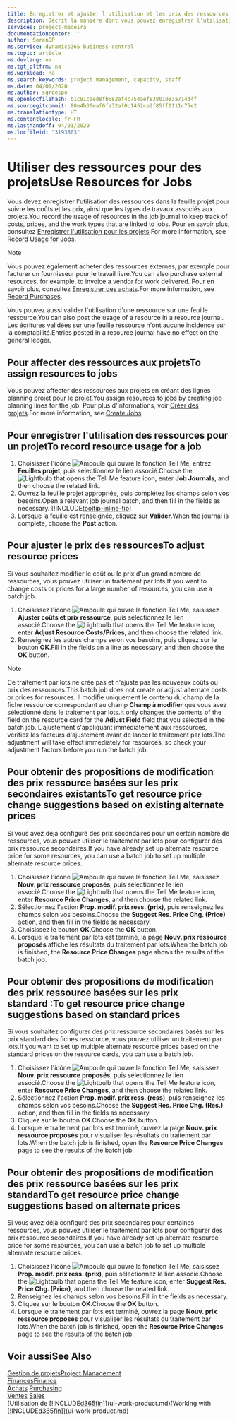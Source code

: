 ```yaml
---
title: Enregistrer et ajuster l'utilisation et les prix des ressources| Microsoft Docs
description: Décrit la manière dont vous pouvez enregistrer l'utilisation ou la consommation ressource associée à un projet, de garder la trace et de gérer les coûts, les prix, ainsi que les types de travaux.
services: project-madeira
documentationcenter: ''
author: SorenGP
ms.service: dynamics365-business-central
ms.topic: article
ms.devlang: na
ms.tgt_pltfrm: na
ms.workload: na
ms.search.keywords: project management, capacity, staff
ms.date: 04/01/2020
ms.author: sgroespe
ms.openlocfilehash: b1c91caed8fb682af4c754aef83801083a714d4f
ms.sourcegitcommit: 88e4b30eaf6fa32af0c1452ce2f85ff1111c75e2
ms.translationtype: HT
ms.contentlocale: fr-FR
ms.lasthandoff: 04/01/2020
ms.locfileid: "3193803"
---
```

# <a name="use-resources-for-jobs"></a><span data-ttu-id="2a041-103">Utiliser des ressources pour des projets</span><span class="sxs-lookup"><span data-stu-id="2a041-103">Use Resources for Jobs</span></span>
<span data-ttu-id="2a041-104">Vous devez enregistrer l'utilisation des ressources dans la feuille projet pour suivre les coûts et les prix, ainsi que les types de travaux associés aux projets.</span><span class="sxs-lookup"><span data-stu-id="2a041-104">You record the usage of resources in the job journal to keep track of costs, prices, and the work types that are linked to jobs.</span></span> <span data-ttu-id="2a041-105">Pour en savoir plus, consultez [Enregistrer l'utilisation pour les projets](projects-how-record-job-usage.md).</span><span class="sxs-lookup"><span data-stu-id="2a041-105">For more information, see [Record Usage for Jobs](projects-how-record-job-usage.md).</span></span>

> [!NOTE]
> <span data-ttu-id="2a041-106">Vous pouvez également acheter des ressources externes, par exemple pour facturer un fournisseur pour le travail livré.</span><span class="sxs-lookup"><span data-stu-id="2a041-106">You can also purchase external resources, for example, to invoice a vendor for work delivered.</span></span> <span data-ttu-id="2a041-107">Pour en savoir plus, consultez [Enregistrer des achats](purchasing-how-record-purchases.md).</span><span class="sxs-lookup"><span data-stu-id="2a041-107">For more information, see [Record Purchases](purchasing-how-record-purchases.md).</span></span>

<span data-ttu-id="2a041-108">Vous pouvez aussi valider l'utilisation d'une ressource sur une feuille ressource.</span><span class="sxs-lookup"><span data-stu-id="2a041-108">You can also post the usage of a resource in a resource journal.</span></span> <span data-ttu-id="2a041-109">Les écritures validées sur une feuille ressource n'ont aucune incidence sur la comptabilité.</span><span class="sxs-lookup"><span data-stu-id="2a041-109">Entries posted in a resource journal have no effect on the general ledger.</span></span>

## <a name="to-assign-resources-to-jobs"></a><span data-ttu-id="2a041-110">Pour affecter des ressources aux projets</span><span class="sxs-lookup"><span data-stu-id="2a041-110">To assign resources to jobs</span></span>
<span data-ttu-id="2a041-111">Vous pouvez affecter des ressources aux projets en créant des lignes planning projet pour le projet.</span><span class="sxs-lookup"><span data-stu-id="2a041-111">You assign resources to jobs by creating job planning lines for the job.</span></span> <span data-ttu-id="2a041-112">Pour plus d'informations, voir [Créer des projets](projects-how-create-jobs.md).</span><span class="sxs-lookup"><span data-stu-id="2a041-112">For more information, see [Create Jobs](projects-how-create-jobs.md).</span></span>

## <a name="to-record-resource-usage-for-a-job"></a><span data-ttu-id="2a041-113">Pour enregistrer l'utilisation des ressources pour un projet</span><span class="sxs-lookup"><span data-stu-id="2a041-113">To record resource usage for a job</span></span>
1. <span data-ttu-id="2a041-114">Choisissez l'icône ![Ampoule qui ouvre la fonction Tell Me](media/ui-search/search_small.png "Dites-moi ce que vous voulez faire"), entrez **Feuilles projet**, puis sélectionnez le lien associé.</span><span class="sxs-lookup"><span data-stu-id="2a041-114">Choose the ![Lightbulb that opens the Tell Me feature](media/ui-search/search_small.png "Tell me what you want to do") icon, enter **Job Journals**, and then choose the related link.</span></span>
2. <span data-ttu-id="2a041-115">Ouvrez la feuille projet appropriée, puis complétez les champs selon vos besoins.</span><span class="sxs-lookup"><span data-stu-id="2a041-115">Open a relevant job journal batch, and then fill in the fields as necessary.</span></span> [!INCLUDE[tooltip-inline-tip](includes/tooltip-inline-tip_md.md)]
3. <span data-ttu-id="2a041-116">Lorsque la feuille est renseignée, cliquez sur **Valider**.</span><span class="sxs-lookup"><span data-stu-id="2a041-116">When the journal is complete, choose the **Post** action.</span></span>

## <a name="to-adjust-resource-prices"></a><span data-ttu-id="2a041-117">Pour ajuster le prix des ressources</span><span class="sxs-lookup"><span data-stu-id="2a041-117">To adjust resource prices</span></span>
<span data-ttu-id="2a041-118">Si vous souhaitez modifier le coût ou le prix d'un grand nombre de ressources, vous pouvez utiliser un traitement par lots.</span><span class="sxs-lookup"><span data-stu-id="2a041-118">If you want to change costs or prices for a large number of resources, you can use a batch job.</span></span>  

1. <span data-ttu-id="2a041-119">Choisissez l'icône ![Ampoule qui ouvre la fonction Tell Me](media/ui-search/search_small.png "Dites-moi ce que vous voulez faire"), saisissez **Ajuster coûts et prix ressource**, puis sélectionnez le lien associé.</span><span class="sxs-lookup"><span data-stu-id="2a041-119">Choose the ![Lightbulb that opens the Tell Me feature](media/ui-search/search_small.png "Tell me what you want to do") icon, enter **Adjust Resource Costs/Prices**, and then choose the related link.</span></span>
2. <span data-ttu-id="2a041-120">Renseignez les autres champs selon vos besoins, puis cliquez sur le bouton **OK**.</span><span class="sxs-lookup"><span data-stu-id="2a041-120">Fill in the fields on a line as necessary, and then choose the **OK** button.</span></span>

> [!NOTE]  
>   <span data-ttu-id="2a041-121">Ce traitement par lots ne crée pas et n'ajuste pas les nouveaux coûts ou prix des ressources.</span><span class="sxs-lookup"><span data-stu-id="2a041-121">This batch job does not create or adjust alternate costs or prices for resources.</span></span> <span data-ttu-id="2a041-122">Il modifie uniquement le contenu du champ de la fiche ressource correspondant au champ **Champ à modifier** que vous avez sélectionné dans le traitement par lots.</span><span class="sxs-lookup"><span data-stu-id="2a041-122">It only changes the contents of the field on the resource card for the **Adjust Field** field that you selected in the batch job.</span></span> <span data-ttu-id="2a041-123">L'ajustement s'appliquant immédiatement aux ressources, vérifiez les facteurs d'ajustement avant de lancer le traitement par lots.</span><span class="sxs-lookup"><span data-stu-id="2a041-123">The adjustment will take effect immediately for resources, so check your adjustment factors before you run the batch job.</span></span>

## <a name="to-get-resource-price-change-suggestions-based-on-existing-alternate-prices"></a><span data-ttu-id="2a041-124">Pour obtenir des propositions de modification des prix ressource basées sur les prix secondaires existants</span><span class="sxs-lookup"><span data-stu-id="2a041-124">To get resource price change suggestions based on existing alternate prices</span></span>
<span data-ttu-id="2a041-125">Si vous avez déjà configuré des prix secondaires pour un certain nombre de ressources, vous pouvez utiliser le traitement par lots pour configurer des prix ressource secondaires.</span><span class="sxs-lookup"><span data-stu-id="2a041-125">If you have already set up alternate resource price for some resources, you can use a batch job to set up multiple alternate resource prices.</span></span>

1. <span data-ttu-id="2a041-126">Choisissez l'icône ![Ampoule qui ouvre la fonction Tell Me](media/ui-search/search_small.png "Dites-moi ce que vous voulez faire"), saisissez **Nouv. prix ressource proposés**, puis sélectionnez le lien associé.</span><span class="sxs-lookup"><span data-stu-id="2a041-126">Choose the ![Lightbulb that opens the Tell Me feature](media/ui-search/search_small.png "Tell me what you want to do") icon, enter **Resource Price Changes**, and then choose the related link.</span></span>
2. <span data-ttu-id="2a041-127">Sélectionnez l'action **Prop. modif. prix ress. (prix)**, puis renseignez les champs selon vos besoins.</span><span class="sxs-lookup"><span data-stu-id="2a041-127">Choose the **Suggest Res. Price Chg. (Price)** action, and then fill in the fields as necessary.</span></span>
3. <span data-ttu-id="2a041-128">Choisissez le bouton **OK**.</span><span class="sxs-lookup"><span data-stu-id="2a041-128">Choose the **OK** button.</span></span>  
4. <span data-ttu-id="2a041-129">Lorsque le traitement par lots est terminé, la page **Nouv. prix ressource proposés** affiche les résultats du traitement par lots.</span><span class="sxs-lookup"><span data-stu-id="2a041-129">When the batch job is finished, the **Resource Price Changes** page shows the results of the batch job.</span></span>

## <a name="to-get-resource-price-change-suggestions-based-on-standard-prices"></a><span data-ttu-id="2a041-130">Pour obtenir des propositions de modification des prix ressource basées sur les prix standard :</span><span class="sxs-lookup"><span data-stu-id="2a041-130">To get resource price change suggestions based on standard prices</span></span>
<span data-ttu-id="2a041-131">Si vous souhaitez configurer des prix ressource secondaires basés sur les prix standard des fiches ressource, vous pouvez utiliser un traitement par lots.</span><span class="sxs-lookup"><span data-stu-id="2a041-131">If you want to set up multiple alternate resource prices based on the standard prices on the resource cards, you can use a batch job.</span></span>  

1. <span data-ttu-id="2a041-132">Choisissez l'icône ![Ampoule qui ouvre la fonction Tell Me](media/ui-search/search_small.png "Dites-moi ce que vous voulez faire"), saisissez **Nouv. prix ressource proposés**, puis sélectionnez le lien associé.</span><span class="sxs-lookup"><span data-stu-id="2a041-132">Choose the ![Lightbulb that opens the Tell Me feature](media/ui-search/search_small.png "Tell me what you want to do") icon, enter **Resource Price Changes**, and then choose the related link.</span></span>
2. <span data-ttu-id="2a041-133">Sélectionnez l'action **Prop. modif. prix ress. (ress)**, puis renseignez les champs selon vos besoins.</span><span class="sxs-lookup"><span data-stu-id="2a041-133">Choose the **Suggest Res. Price Chg. (Res.)** action, and then fill in the fields as necessary.</span></span>  
3. <span data-ttu-id="2a041-134">Cliquez sur le bouton **OK**.</span><span class="sxs-lookup"><span data-stu-id="2a041-134">Choose the **OK** button.</span></span>  
4. <span data-ttu-id="2a041-135">Lorsque le traitement par lots est terminé, ouvrez la page **Nouv. prix ressource proposés** pour visualiser les résultats du traitement par lots.</span><span class="sxs-lookup"><span data-stu-id="2a041-135">When the batch job is finished, open the **Resource Price Changes** page to see the results of the batch job.</span></span>

## <a name="to-get-resource-price-change-suggestions-based-on-alternate-prices"></a><span data-ttu-id="2a041-136">Pour obtenir des propositions de modification des prix ressource basées sur les prix standard</span><span class="sxs-lookup"><span data-stu-id="2a041-136">To get resource price change suggestions based on alternate prices</span></span>
<span data-ttu-id="2a041-137">Si vous avez déjà configuré des prix secondaires pour certaines ressources, vous pouvez utiliser le traitement par lots pour configurer des prix ressource secondaires.</span><span class="sxs-lookup"><span data-stu-id="2a041-137">If you have already set up alternate resource price for some resources, you can use a batch job to set up multiple alternate resource prices.</span></span>

1. <span data-ttu-id="2a041-138">Choisissez l'icône ![Ampoule qui ouvre la fonction Tell Me](media/ui-search/search_small.png "Dites-moi ce que vous voulez faire"), saisissez **Prop. modif. prix ress. (prix)**, puis sélectionnez le lien associé.</span><span class="sxs-lookup"><span data-stu-id="2a041-138">Choose the ![Lightbulb that opens the Tell Me feature](media/ui-search/search_small.png "Tell me what you want to do") icon, enter **Suggest Res. Price Chg. (Price)**, and then choose the related link.</span></span>  
2. <span data-ttu-id="2a041-139">Renseignez les champs selon vos besoins.</span><span class="sxs-lookup"><span data-stu-id="2a041-139">Fill in the fields as necessary.</span></span>
3. <span data-ttu-id="2a041-140">Cliquez sur le bouton **OK**.</span><span class="sxs-lookup"><span data-stu-id="2a041-140">Choose the **OK** button.</span></span>  
4. <span data-ttu-id="2a041-141">Lorsque le traitement par lots est terminé, ouvrez la page **Nouv. prix ressource proposés** pour visualiser les résultats du traitement par lots.</span><span class="sxs-lookup"><span data-stu-id="2a041-141">When the batch job is finished, open the **Resource Price Changes** page to see the results of the batch job.</span></span>

## <a name="see-also"></a><span data-ttu-id="2a041-142">Voir aussi</span><span class="sxs-lookup"><span data-stu-id="2a041-142">See Also</span></span>
[<span data-ttu-id="2a041-143">Gestion de projets</span><span class="sxs-lookup"><span data-stu-id="2a041-143">Project Management</span></span>](projects-manage-projects.md)  
[<span data-ttu-id="2a041-144">Finances</span><span class="sxs-lookup"><span data-stu-id="2a041-144">Finance</span></span>](finance.md)  
<span data-ttu-id="2a041-145">[Achats](purchasing-manage-purchasing.md)       </span><span class="sxs-lookup"><span data-stu-id="2a041-145">[Purchasing](purchasing-manage-purchasing.md)       </span></span>  
<span data-ttu-id="2a041-146">[Ventes](sales-manage-sales.md)   </span><span class="sxs-lookup"><span data-stu-id="2a041-146">[Sales](sales-manage-sales.md)   </span></span>  
<span data-ttu-id="2a041-147">[Utilisation de [!INCLUDE[d365fin](includes/d365fin_md.md)]](ui-work-product.md)</span><span class="sxs-lookup"><span data-stu-id="2a041-147">[Working with [!INCLUDE[d365fin](includes/d365fin_md.md)]](ui-work-product.md)</span></span>  
